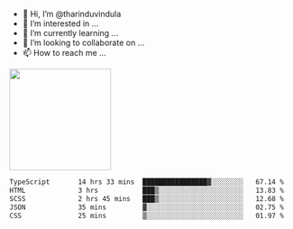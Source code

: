 - 👋 Hi, I’m @tharinduvindula
- 👀 I’m interested in ...
- 🌱 I’m currently learning ...
- 💞️ I’m looking to collaborate on ...
- 📫 How to reach me ...

<!---
tharinduvindula/tharinduvindula is a ✨ special ✨ repository because its `README.md` (this file) appears on your GitHub profile.
You can click the Preview link to take a look at your changes.
--->

<img height="180em" src="https://github-readme-stats.vercel.app/api?username=tharinduvindula&show_icons=true&hide_border=false&&count_private=true&include_all_commits=true" />


<!--START_SECTION:waka-->

```txt
TypeScript       14 hrs 33 mins  ████████████████▓░░░░░░░░   67.14 %
HTML             3 hrs           ███▒░░░░░░░░░░░░░░░░░░░░░   13.83 %
SCSS             2 hrs 45 mins   ███▒░░░░░░░░░░░░░░░░░░░░░   12.68 %
JSON             35 mins         ▓░░░░░░░░░░░░░░░░░░░░░░░░   02.75 %
CSS              25 mins         ▒░░░░░░░░░░░░░░░░░░░░░░░░   01.97 %
```

<!--END_SECTION:waka-->
